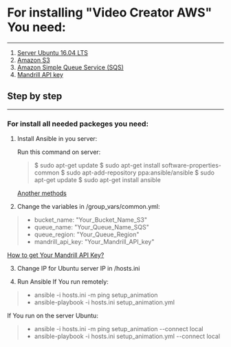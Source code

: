 # For installing "Video Creator AWS" You need: 
***
1. [Server Ubuntu 16.04 LTS](https://aws.amazon.com/marketplace/pp/B01JBL2I8U)
2. [Amazon S3](https://aws.amazon.com/s3/)
3. [Amazon Simple Queue Service (SQS)](https://aws.amazon.com/sqs/)
4. [Mandrill API key](https://www.mandrill.com/)

## Step by step
***
### For install all needed packeges you need:
1. Install Ansible in you server:

	Run this command on server:
	>  $ sudo apt-get update
	>  $ sudo apt-get install software-properties-common
	>  $ sudo apt-add-repository ppa:ansible/ansible
	>  $ sudo apt-get update
	>  $ sudo apt-get install ansible
	
	[Another methods](https://docs.ansible.com/ansible/latest/installation_guide/intro_installation.html)

2. Сhange the variables in /group_vars/common.yml:

> * bucket_name: "Your_Bucket_Name_S3"
> * queue_name: "Your_Queue_Name_SQS"
> * queue_region: "Your_Queue_Region"
> * mandrill_api_key: "Your_Mandrill_API_key"

[How to get Your Mandrill API Key?](https://www.inboundnow.com/how-to-get-your-mandrill-api-key/)

3. Change IP for Ubuntu server IP in /hosts.ini

4. Run Ansible
If You run remotely:

> * ansible -i hosts.ini -m ping setup_animation
> * ansible-playbook -i hosts.ini setup_animation.yml

If You run on the server Ubuntu:

> * ansible -i hosts.ini -m ping setup_animation --connect local
> * ansible-playbook -i hosts.ini setup_animation.yml --connect local